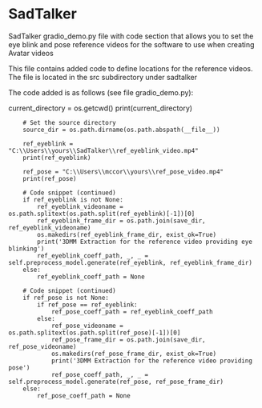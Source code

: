 # SadTalker
SadTalker gradio_demo.py file with code section that allows you to set the eye blink and pose reference videos for the software to use when creating Avatar videos

This file contains added code to define locations for the reference videos.  The file is located in the src subdirectory under sadtalker

The code added  is as follows (see file gradio_demo.py):

current_directory = os.getcwd()
        print(current_directory)

        # Set the source directory
        source_dir = os.path.dirname(os.path.abspath(__file__))

        ref_eyeblink = "C:\\Users\\yours\\SadTalker\\ref_eyeblink_video.mp4"
        print(ref_eyeblink)

        ref_pose = "C:\\Users\\mccor\\yours\\ref_pose_video.mp4"
        print(ref_pose)

        # Code snippet (continued)
        if ref_eyeblink is not None:
            ref_eyeblink_videoname = os.path.splitext(os.path.split(ref_eyeblink)[-1])[0]
            ref_eyeblink_frame_dir = os.path.join(save_dir, ref_eyeblink_videoname)
            os.makedirs(ref_eyeblink_frame_dir, exist_ok=True)
            print('3DMM Extraction for the reference video providing eye blinking')
            ref_eyeblink_coeff_path, _, _ =  self.preprocess_model.generate(ref_eyeblink, ref_eyeblink_frame_dir)
        else:
            ref_eyeblink_coeff_path = None

        # Code snippet (continued)
        if ref_pose is not None:
            if ref_pose == ref_eyeblink: 
                ref_pose_coeff_path = ref_eyeblink_coeff_path
            else:
                ref_pose_videoname = os.path.splitext(os.path.split(ref_pose)[-1])[0]
                ref_pose_frame_dir = os.path.join(save_dir, ref_pose_videoname)
                os.makedirs(ref_pose_frame_dir, exist_ok=True)
                print('3DMM Extraction for the reference video providing pose')
                ref_pose_coeff_path, _, _ =  self.preprocess_model.generate(ref_pose, ref_pose_frame_dir)
        else:
            ref_pose_coeff_path = None
